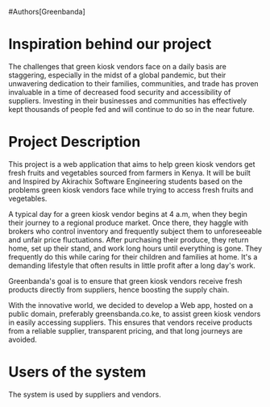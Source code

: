 #Authors[Greenbanda]

# Inspiration behind our project
The challenges that green kiosk vendors face on a daily basis are staggering, especially in the midst of a global pandemic, but their unwavering dedication to their families, communities, and trade has proven invaluable in a time of decreased food security and accessibility of suppliers. Investing in their businesses and communities has effectively kept thousands of people fed and will continue to do so in the near future.

# Project Description

This project is a web application that aims to help green kiosk vendors get  fresh fruits and vegetables sourced from farmers in Kenya. It will be built and Inspired by Akirachix Software Engineering students based on the problems green kiosk vendors face while trying to access fresh fruits and vegetables.

A typical day for a green kiosk vendor begins at 4 a.m, when they begin their journey to a regional produce market. Once there, they haggle with brokers who control inventory and frequently subject them to unforeseeable and unfair price fluctuations. After purchasing their produce, they return home, set up their stand, and work long hours until everything is gone. They frequently do this while caring for their children and families at home. It's a demanding lifestyle that often results in little profit after a long day's work.

Greenbanda's goal is to ensure that green kiosk vendors receive fresh products directly from suppliers, hence boosting the supply chain.

With the innovative world, we decided to develop a Web app, hosted on a public domain, preferably greensbanda.co.ke, to assist green kiosk vendors in easily accessing suppliers. This ensures that vendors receive products from a reliable supplier, transparent pricing, and that long journeys are avoided.
# Users of the system
The system is used by suppliers and vendors.

